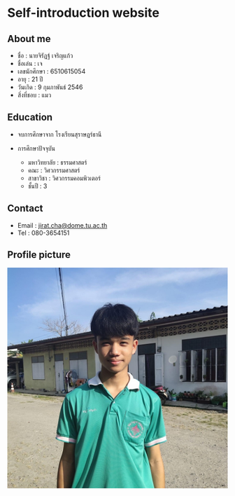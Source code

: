 # Self-introduction website

## About me

- ชื่อ : นายจิรัฏฐ์ เจริญแก้ว
- ชื่อเล่น : เจ
- เลขนักศึกษา : 6510615054
- อายุ : 21 ปี
- วันเกิด : 9 กุมภาพันธ์ 2546
- สิ่งที่ชอบ : แมว


## Education

- จบการศึกษาจาก โรงเรียนสุราษฎร์ธานี

- การศึกษาปัจจุบัน
    - มหาวิทยาลัย : ธรรมศาสตร์
    - คณะ : วิศวกรรมศาสตร์
    - สาขาวิชา : วิศวกรรมคอมพิวเตอร์
    - ชั้นปี : 3


## Contact
- Email : jirat.cha@dome.tu.ac.th
- Tel : 080-3654151

## Profile picture
![profile-picture](S__34037763.jpg)